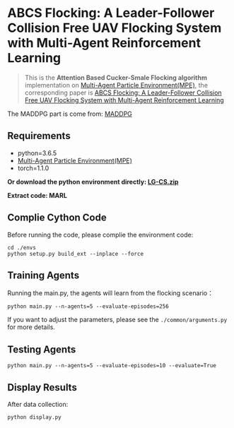 # ABCS Flocking: A Leader-Follower Collision Free UAV Flocking System with Multi-Agent Reinforcement Learning


> This is the **Attention Based Cucker-Smale Flocking algorithm**  implementation on [Multi-Agent Particle Environment(MPE)](https://github.com/openai/multiagent-particle-envs), the corresponding paper is [ABCS Flocking: A Leader-Follower Collision Free UAV Flocking System with Multi-Agent Reinforcement Learning](submitted) 

The MADDPG part is come from: [MADDPG](https://gitee.com/ming_autumn/MADDPG-1?_from=gitee_search)


## Requirements

- python=3.6.5
- [Multi-Agent Particle Environment(MPE)](https://github.com/openai/multiagent-particle-envs)
- torch=1.1.0


**Or download the python environment directly: [LG-CS.zip](https://pan.baidu.com/s/1ODtPNWxLOWAHcw7ZDz2sWw)**

**Extract code: MARL**

## Complie Cython Code
Before running the code, please complie the environment code:

```shell
cd ./envs
python setup.py build_ext --inplace --force
```

## Training Agents
Running the main.py, the agents will learn from the flocking scenario：
```shell
python main.py --n-agents=5 --evaluate-episodes=256
```
If you want to adjust the parameters, please see the `./common/arguments.py` for more details.



## Testing Agents
```shell
python main.py --n-agents=5 --evaluate-episodes=10 --evaluate=True
```

## Display Results

After data collection:

```shell
python display.py
```

